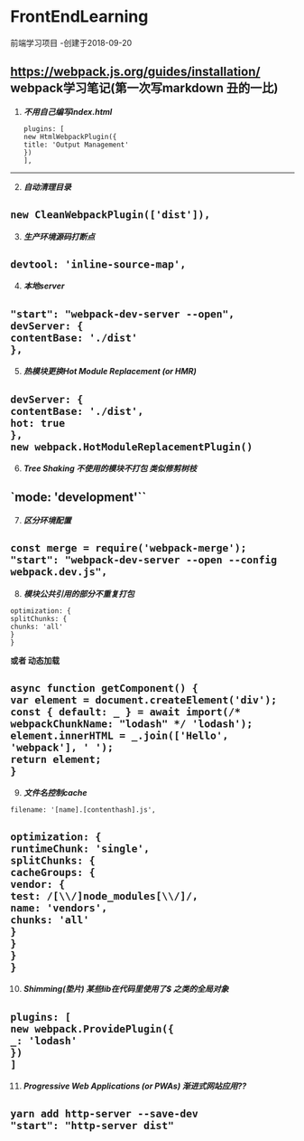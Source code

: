 # FrontEndLearning
前端学习项目
-创建于2018-09-20

https://webpack.js.org/guides/installation/ webpack学习笔记(第一次写markdown 丑的一比)
---
1. ***不用自己编写index.html***

   `plugins: [`  
     `new HtmlWebpackPlugin({`  
       `title: 'Output Management'`  
     `})`  
   `],`  
---
2. ***自动清理目录***

 `new CleanWebpackPlugin(['dist']),`  
---
3. ***生产环境源码打断点***

 `devtool: 'inline-source-map',`  
---
4. ***本地server***

 `"start": "webpack-dev-server --open",`  
 `devServer: {`  
    `contentBase: './dist'`  
 `},`  
---
5. ***热模块更换Hot Module Replacement (or HMR)***

`devServer: {`  
    `contentBase: './dist',`  
     `hot: true`  
    `},`  
`new webpack.HotModuleReplacementPlugin()`  
---
6. ***Tree Shaking 不使用的模块不打包 类似修剪树枝***

 `mode: 'development'``
---
7. ***区分环境配置***

 `const merge = require('webpack-merge');`  
 `"start": "webpack-dev-server --open --config webpack.dev.js",`  
---
8. ***模块公共引用的部分不重复打包***

 `optimization: {`  
     `splitChunks: {`  
       `chunks: 'all'`  
     `}`  
   `}`  

   **或者 动态加载**

`async function getComponent() {`  
   `var element = document.createElement('div');`  
   `const { default: _ } = await import(/* webpackChunkName: "lodash" */ 'lodash');`  
   `element.innerHTML = _.join(['Hello', 'webpack'], ' ');`  
   `return element;`  
`}`  
---
9. ***文件名控制cache***

`filename: '[name].[contenthash].js',`  
  
`optimization: {`  
     `runtimeChunk: 'single',`  
     `splitChunks: {`  
       `cacheGroups: {`  
         `vendor: {`  
           `test: /[\\/]node_modules[\\/]/,`  
           `name: 'vendors',`  
           `chunks: 'all'`  
         `}`  
       `}`  
     `}`  
    `}`  
---
10. ***Shimming(垫片) 某些lib在代码里使用了$ 之类的全局对象***

`plugins: [`  
    `new webpack.ProvidePlugin({`  
       `_: 'lodash'`  
     `})`  
   `]`  
---
11. ***Progressive Web Applications (or PWAs) 渐进式网站应用??***

`yarn add http-server --save-dev`  
`"start": "http-server dist"`  
---